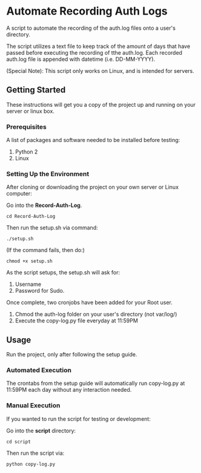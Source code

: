 # Automate Recording Auth Logs

A script to automate the recording of the auth.log files onto a user's directory.

The script utilizes a text file to keep track of the amount of days that have passed before executing the recording of tthe auth.log.  Each recorded auth.log file is appended with datetime (i.e. DD-MM-YYYY).

(Special Note): This script only works on Linux, and is intended for servers.

## Getting Started

These instructions will get you a copy of the project up and running on your server or linux box.

### Prerequisites
A list of packages and software needed to be installed before testing:
1. Python 2
2. Linux

### Setting Up the Environment

After cloning or downloading the project on your own server or Linux computer:

Go into the **Record-Auth-Log**.
```
cd Record-Auth-Log
```
Then run the setup.sh via command:
```
./setup.sh
```
(If the command fails, then do:)
```
chmod +x setup.sh
```
As the script setups, the setup.sh will ask for:
1. Username
2. Password for Sudo.

Once complete, two cronjobs have been added for your Root user.
1. Chmod the auth-log folder on your user's directory (not var/log/)
2. Execute the copy-log.py file everyday at 11:59PM

## Usage
Run the project, only after following the setup guide.

### Automated Execution

The crontabs from the setup guide will automatically run copy-log.py at 11:59PM each day without any interaction needed. 

### Manual Execution

If you wanted to run the script for testing or development:

Go into the **script** directory:
``` 
cd script
```

Then run the script via:
```
python copy-log.py
```

